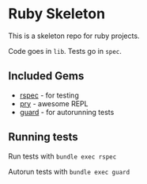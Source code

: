 # Ruby Skeleton

This is a skeleton repo for ruby projects.

Code goes in `lib`. Tests go in `spec`.

## Included Gems
* [rspec](http://rspec.info/) - for testing
* [pry](http://pryrepl.org/) - awesome REPL
* [guard](https://github.com/guard/guard) - for autorunning tests

## Running tests
Run tests with `bundle exec rspec`

Autorun tests with `bundle exec guard`
